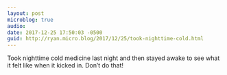 ```yaml
---
layout: post
microblog: true
audio: 
date: 2017-12-25 17:50:03 -0500
guid: http://ryan.micro.blog/2017/12/25/took-nighttime-cold.html
---
```

Took nighttime cold medicine last night and then stayed awake to see what it felt like when it kicked in. Don’t do that! 
